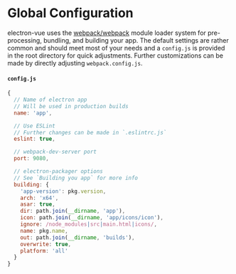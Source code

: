 # Global Configuration

electron-vue uses the [webpack/webpack](https://github.com/webpack/webpack) module loader system for pre-processing, bundling, and building your app. The default settings are rather common and should meet most of your needs and a `config.js` is provided in the root directory for quick adjustments. Further customizations can be made by directly adjusting `webpack.config.js`.

#### ``config.js``
```js
{
  // Name of electron app
  // Will be used in production builds
  name: 'app',

  // Use ESLint
  // Further changes can be made in `.eslintrc.js`
  eslint: true,

  // webpack-dev-server port
  port: 9080,

  // electron-packager options
  // See `Building you app` for more info
  building: {
    'app-version': pkg.version,
    arch: 'x64',
    asar: true,
    dir: path.join(__dirname, 'app'),
    icon: path.join(__dirname, 'app/icons/icon'),
    ignore: /node_modules|src|main.html|icons/,
    name: pkg.name,
    out: path.join(__dirname, 'builds'),
    overwrite: true,
    platform: 'all'
  }
}
```
